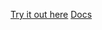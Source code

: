 [Try it out here](https://joeedh.github.io/PotreeViewer/index.html)
[Docs](https://joeedh.github.io/PotreeViewer/docs/index.html)
